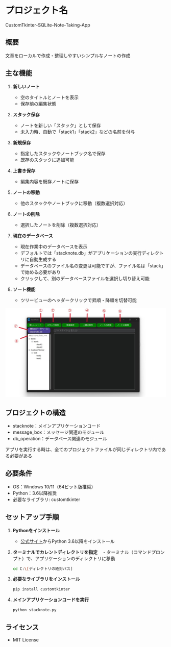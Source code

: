 # プロジェクト名
CustomTkinter-SQLite-Note-Taking-App


## 概要
文章をローカルで作成・整理しやすいシンプルなノートの作成


## 主な機能
1. **新しいノート**
   - 空のタイトルとノートを表示
   - 保存前の編集状態

2. **スタック保存**
   - ノートを新しい「スタック」として保存
   - 未入力時、自動で「stack1」「stack2」などの名前を付与

3. **新規保存**
   - 指定したスタックやノートブック名で保存
   - 既存のスタックに追加可能

4. **上書き保存**
   - 編集内容を既存ノートに保存

5. **ノートの移動**
   - 他のスタックやノートブックに移動（複数選択対応）

6. **ノートの削除**
   - 選択したノートを削除（複数選択対応）

7. **現在のデータベース**
   - 現在作業中のデータベースを表示
   - デフォルトでは「stacknote.db」がアプリケーションの実行ディレクトリに自動生成する
   - データベースのファイル名の変更は可能ですが、ファイル名は「stack」で始める必要があり
   - クリックして、別のデータベースファイルを選択し切り替え可能

8. **ソート機能**
   - ツリービューのヘッダークリックで昇順・降順を切替可能

  ![](image1.jpg)


## プロジェクトの構造
- stacknote：メインアプリケーションコード
- message_box：メッセージ関連のモジュール
- db_operation：データベース関連のモジュール

アプリを実行する時は、全てのプロジェクトファイルが同じディレクトリ内である必要がある


## 必要条件
- OS：Windows 10/11（64ビット版推奨）
- Python：3.6以降推奨
- 必要なライブラリ: customtkinter


## セットアップ手順
1. **Pythonをインストール**
   - [公式サイト](https://www.python.org/)からPython 3.6以降をインストール

2. **ターミナルでカレントディレクトリを指定**
　- ターミナル（コマンドプロンプト）で、アプリケーションのディレクトリに移動
   ```bash
   cd C:\[ディレクトリの絶対パス]　

3. **必要なライブラリをインストール**
   ```bash
   pip install customtkinter

4. **メインアプリケーションコードを実行**
   ```bash
   python stacknote.py


## ライセンス
- MIT License

